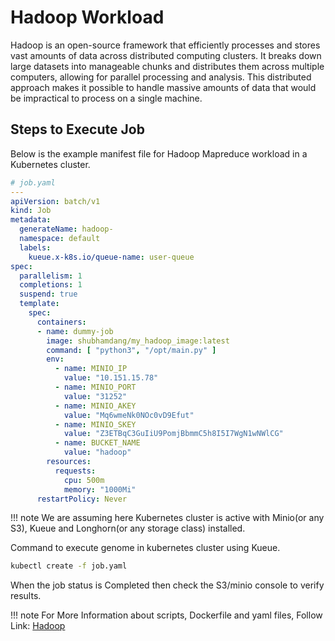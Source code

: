 # Hadoop Workload
Hadoop is an open-source framework that efficiently processes and stores vast amounts of data across distributed computing clusters. It breaks down large datasets into manageable chunks and distributes them across multiple computers, allowing for parallel processing and analysis. This distributed approach makes it possible to handle massive amounts of data that would be impractical to process on a single machine.


## Steps to Execute Job
Below is the example manifest file for Hadoop Mapreduce workload in a Kubernetes cluster.
```yaml
# job.yaml
---
apiVersion: batch/v1
kind: Job
metadata:
  generateName: hadoop-
  namespace: default
  labels:
    kueue.x-k8s.io/queue-name: user-queue
spec:
  parallelism: 1
  completions: 1
  suspend: true
  template:
    spec:
      containers:
      - name: dummy-job
        image: shubhamdang/my_hadoop_image:latest
        command: [ "python3", "/opt/main.py" ]
        env:
          - name: MINIO_IP
            value: "10.151.15.78"
          - name: MINIO_PORT
            value: "31252"
          - name: MINIO_AKEY
            value: "Mq6wmeNk0NOc0vD9Efut"
          - name: MINIO_SKEY
            value: "Z3ETBqC3GuIiU9PomjBbmmC5h8I5I7WgN1wNWlCG"
          - name: BUCKET_NAME
            value: "hadoop"
        resources:
          requests:
            cpu: 500m
            memory: "1000Mi"
      restartPolicy: Never
```
!!! note
        We are assuming here Kubernetes cluster is active with Minio(or any S3), Kueue and Longhorn(or any storage class) installed.

Command to execute genome in kubernetes cluster using Kueue.

```bash
kubectl create -f job.yaml
```

When the job status is Completed then check the S3/minio console to verify results.

!!! note
    For More Information about scripts, Dockerfile and yaml files, Follow Link: [Hadoop](https://github.com/shubhamdang/hpc-on-k8s/tree/main/workloads/hadoop)